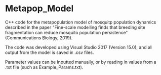 # Metapop_Model
C++ code for the metapopulation model of mosquitp population dynamics described in the paper "Fine-scale modelling finds that breeding site fragmentation can reduce mosquito population persistence" (Communications Biology, 2019). 

The code was developed using Visual Studio 2017 (Version 15.0), and all output from the model is saved in .csv files. 

Parameter values can be inputted manually, or by reading in values from a .txt file (such as Example_Params.txt). 

